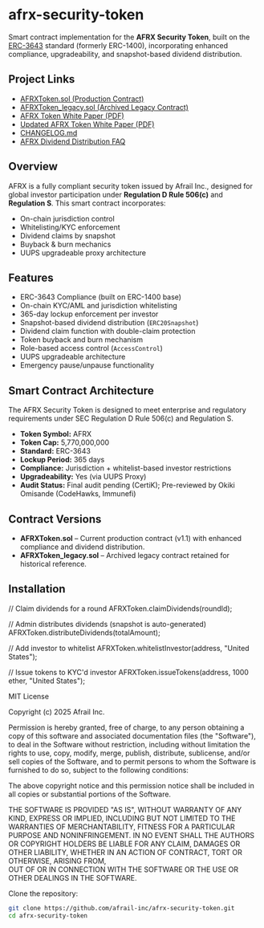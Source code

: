# afrx-security-token

Smart contract implementation for the **AFRX Security Token**, built on the [ERC-3643](https://docs.tokeny.com/technical/erc3643-standard) standard (formerly ERC-1400), incorporating enhanced compliance, upgradeability, and snapshot-based dividend distribution.

## Project Links

- [AFRXToken.sol (Production Contract)](https://github.com/afrail-inc/afrx-security-token/blob/main/AFRXToken.sol)
- [AFRXToken_legacy.sol (Archived Legacy Contract)](https://github.com/afrail-inc/afrx-security-token/blob/main/docs/AFRXToken_legacy.sol)
- [AFRX Token White Paper (PDF)](https://github.com/afrail-inc/afrx-security-token/blob/main/docs/AFRX_Token_White_Paper.pdf)
- [Updated AFRX Token White Paper (PDF)](https://github.com/afrail-inc/afrx-security-token/blob/main/docs/Updated_AFRX_White_Paper_v1_4_May2025.pdf)
- [CHANGELOG.md](https://github.com/afrail-inc/afrx-security-token/blob/main/CHANGELOG.md)
- [AFRX Dividend Distribution FAQ](https://github.com/afrail-inc/afrx-security-token/blob/main/AFRX_Dividend_FAQ.md)

## Overview

AFRX is a fully compliant security token issued by Afrail Inc., designed for global investor participation under **Regulation D Rule 506(c)** and **Regulation S**. This smart contract incorporates:

- On-chain jurisdiction control  
- Whitelisting/KYC enforcement  
- Dividend claims by snapshot  
- Buyback & burn mechanics  
- UUPS upgradeable proxy architecture  

## Features

- ERC-3643 Compliance (built on ERC-1400 base)  
- On-chain KYC/AML and jurisdiction whitelisting  
- 365-day lockup enforcement per investor  
- Snapshot-based dividend distribution (`ERC20Snapshot`)  
- Dividend claim function with double-claim protection  
- Token buyback and burn mechanism  
- Role-based access control (`AccessControl`)  
- UUPS upgradeable architecture  
- Emergency pause/unpause functionality  

## Smart Contract Architecture

The AFRX Security Token is designed to meet enterprise and regulatory requirements under SEC Regulation D Rule 506(c) and Regulation S.

- **Token Symbol:** AFRX  
- **Token Cap:** 5,770,000,000  
- **Standard:** ERC-3643  
- **Lockup Period:** 365 days  
- **Compliance:** Jurisdiction + whitelist-based investor restrictions  
- **Upgradeability:** Yes (via UUPS Proxy)  
- **Audit Status:** Final audit pending (CertiK); Pre-reviewed by Okiki Omisande (CodeHawks, Immunefi)  

## Contract Versions

- **AFRXToken.sol** – Current production contract (v1.1) with enhanced compliance and dividend distribution.  
- **AFRXToken_legacy.sol** – Archived legacy contract retained for historical reference.  

## Installation

// Claim dividends for a round
AFRXToken.claimDividends(roundId);

// Admin distributes dividends (snapshot is auto-generated)
AFRXToken.distributeDividends(totalAmount);

// Add investor to whitelist
AFRXToken.whitelistInvestor(address, "United States");

// Issue tokens to KYC'd investor
AFRXToken.issueTokens(address, 1000 ether, "United States");

MIT License

Copyright (c) 2025 Afrail Inc.

Permission is hereby granted, free of charge, to any person obtaining a copy of this software and associated documentation files (the "Software"), to deal in the Software without restriction, including without limitation the rights to use, copy, modify, merge, publish, distribute, sublicense, and/or sell copies of the Software, and to permit persons to whom the Software is furnished to do so, subject to the following conditions:

The above copyright notice and this permission notice shall be included in all copies or substantial portions of the Software.

THE SOFTWARE IS PROVIDED "AS IS", WITHOUT WARRANTY OF ANY KIND, EXPRESS OR IMPLIED, INCLUDING BUT NOT LIMITED TO THE WARRANTIES OF MERCHANTABILITY, FITNESS FOR A PARTICULAR PURPOSE AND NONINFRINGEMENT. IN NO EVENT SHALL THE AUTHORS OR COPYRIGHT HOLDERS BE LIABLE FOR ANY CLAIM, DAMAGES OR OTHER LIABILITY, WHETHER IN AN ACTION OF CONTRACT, TORT OR OTHERWISE, ARISING FROM,  
OUT OF OR IN CONNECTION WITH THE SOFTWARE OR THE USE OR OTHER DEALINGS IN THE SOFTWARE.

Clone the repository:

```bash
git clone https://github.com/afrail-inc/afrx-security-token.git
cd afrx-security-token
